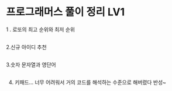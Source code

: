# 프로그래머스 풀이 정리 LV1

1 . 로또의 최고 순위와 최저 순위
```

```
2.신규 아이디 추천
```
```
3.숫자 문자열과 영단어
```

```
4. 키패드... 너무 어려워서 거의 코드를 해석하는 수준으로 해버렸다 반성~
```

```


